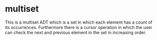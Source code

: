 # multiset
This is a multiset ADT which is a set in which each element has a count of its occurrences. Furthermore there is a cursor operation in which the user can check the next and previous element in the set in increasing order.
